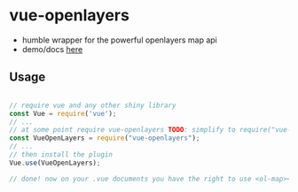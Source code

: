 # vue-openlayers

- humble wrapper for the powerful openlayers map api
- demo/docs [here](https://sombriks.github.io/vue-openlayers)

## Usage

```javascript

// require vue and any other shiny library
const Vue = require('vue');
// ...
// at some point require vue-openlayers TODO: simplify to require("vue-openlayers")
const VueOpenLayers = require("vue-openlayers");
// ...
// then install the plugin
Vue.use(VueOpenLayers);

// done! now on your .vue documents you have the right to use <ol-map></ol-map> and <ol-marker></olmarker>
```
